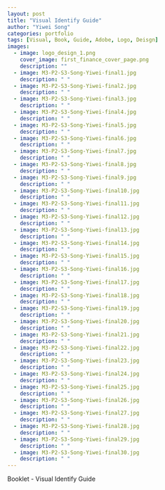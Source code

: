 ```yaml
---
layout: post
title: "Visual Identify Guide"
author: "Yiwei Song"
categories: portfolio
tags: [Visual, Book, Guide, Adobe, Logo, Deisgn]
images:
  - image: logo_design_1.png
    cover_image: first_finance_cover_page.png
    description: ""
  - image: M3-P2-S3-Song-Yiwei-final1.jpg
    description: " "
  - image: M3-P2-S3-Song-Yiwei-final2.jpg
    description: " "
  - image: M3-P2-S3-Song-Yiwei-final3.jpg
    description: " "
  - image: M3-P2-S3-Song-Yiwei-final4.jpg
    description: " "
  - image: M3-P2-S3-Song-Yiwei-final5.jpg
    description: " "
  - image: M3-P2-S3-Song-Yiwei-final6.jpg
    description: " "
  - image: M3-P2-S3-Song-Yiwei-final7.jpg
    description: " "
  - image: M3-P2-S3-Song-Yiwei-final8.jpg
    description: " "
  - image: M3-P2-S3-Song-Yiwei-final9.jpg
    description: " "
  - image: M3-P2-S3-Song-Yiwei-final10.jpg
    description: " "
  - image: M3-P2-S3-Song-Yiwei-final11.jpg
    description: " "
  - image: M3-P2-S3-Song-Yiwei-final12.jpg
    description: " "
  - image: M3-P2-S3-Song-Yiwei-final13.jpg
    description: " "
  - image: M3-P2-S3-Song-Yiwei-final14.jpg
    description: " "
  - image: M3-P2-S3-Song-Yiwei-final15.jpg
    description: " "
  - image: M3-P2-S3-Song-Yiwei-final16.jpg
    description: " "
  - image: M3-P2-S3-Song-Yiwei-final17.jpg
    description: " "
  - image: M3-P2-S3-Song-Yiwei-final18.jpg
    description: " "
  - image: M3-P2-S3-Song-Yiwei-final19.jpg
    description: " "
  - image: M3-P2-S3-Song-Yiwei-final20.jpg
    description: " "
  - image: M3-P2-S3-Song-Yiwei-final21.jpg
    description: " "
  - image: M3-P2-S3-Song-Yiwei-final22.jpg
    description: " "
  - image: M3-P2-S3-Song-Yiwei-final23.jpg
    description: " "
  - image: M3-P2-S3-Song-Yiwei-final24.jpg
    description: " "
  - image: M3-P2-S3-Song-Yiwei-final25.jpg
    description: " "
  - image: M3-P2-S3-Song-Yiwei-final26.jpg
    description: " "
  - image: M3-P2-S3-Song-Yiwei-final27.jpg
    description: " "
  - image: M3-P2-S3-Song-Yiwei-final28.jpg
    description: " "
  - image: M3-P2-S3-Song-Yiwei-final29.jpg
    description: " "
  - image: M3-P2-S3-Song-Yiwei-final30.jpg
    description: " "
---
```

Booklet - Visual Identify Guide
